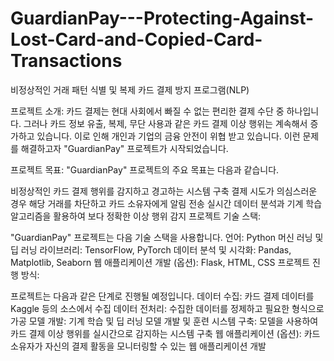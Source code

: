 # GuardianPay---Protecting-Against-Lost-Card-and-Copied-Card-Transactions
비정상적인 거래 패턴 식별 및 복제 카드 결제 방지 프로그램(NLP)

프로젝트 소개:
카드 결제는 현대 사회에서 빠질 수 없는 편리한 결제 수단 중 하나입니다. 그러나 카드 정보 유출, 복제, 무단 사용과 같은 카드 결제 이상 행위는 계속해서 증가하고 있습니다. 이로 인해 개인과 기업의 금융 안전이 위협 받고 있습니다. 이런 문제를 해결하고자 "GuardianPay" 프로젝트가 시작되었습니다.

프로젝트 목표:
"GuardianPay" 프로젝트의 주요 목표는 다음과 같습니다.

비정상적인 카드 결제 행위를 감지하고 경고하는 시스템 구축 결제 시도가 의심스러운 경우 해당 거래를 차단하고 카드 소유자에게 알림 전송 실시간 데이터 분석과 기계 학습 알고리즘을 활용하여 보다 정확한 이상 행위 감지 프로젝트 기술 스택:

"GuardianPay" 프로젝트는 다음 기술 스택을 사용합니다.
언어: Python 머신 러닝 및 딥 러닝 라이브러리: TensorFlow, PyTorch 데이터 분석 및 시각화: Pandas, Matplotlib, Seaborn 웹 애플리케이션 개발 (옵션): Flask, HTML, CSS 프로젝트 진행 방식:

프로젝트는 다음과 같은 단계로 진행될 예정입니다.
데이터 수집: 카드 결제 데이터를 Kaggle 등의 소스에서 수집 데이터 전처리: 수집한 데이터를 정제하고 필요한 형식으로 가공 모델 개발: 기계 학습 및 딥 러닝 모델 개발 및 훈련 시스템 구축: 모델을 사용하여 카드 결제 이상 행위를 실시간으로 감지하는 시스템 구축 웹 애플리케이션 (옵션): 카드 소유자가 자신의 결제 활동을 모니터링할 수 있는 웹 애플리케이션 개발
